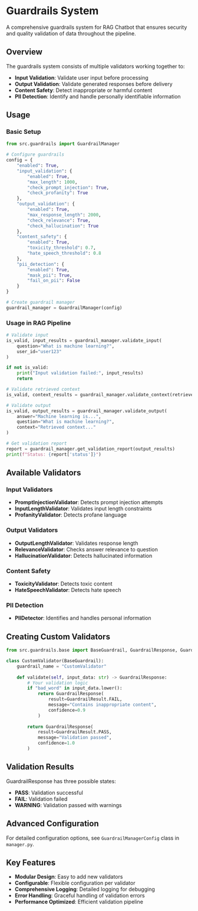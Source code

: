 # Guardrails System

A comprehensive guardrails system for RAG Chatbot that ensures security and quality validation of data throughout the pipeline.

## Overview

The guardrails system consists of multiple validators working together to:

- **Input Validation**: Validate user input before processing
- **Output Validation**: Validate generated responses before delivery
- **Content Safety**: Detect inappropriate or harmful content
- **PII Detection**: Identify and handle personally identifiable information

## Usage

### Basic Setup

```python
from src.guardrails import GuardrailManager

# Configure guardrails
config = {
    "enabled": True,
    "input_validation": {
        "enabled": True,
        "max_length": 1000,
        "check_prompt_injection": True,
        "check_profanity": True
    },
    "output_validation": {
        "enabled": True,
        "max_response_length": 2000,
        "check_relevance": True,
        "check_hallucination": True
    },
    "content_safety": {
        "enabled": True,
        "toxicity_threshold": 0.7,
        "hate_speech_threshold": 0.8
    },
    "pii_detection": {
        "enabled": True,
        "mask_pii": True,
        "fail_on_pii": False
    }
}

# Create guardrail manager
guardrail_manager = GuardrailManager(config)
```

### Usage in RAG Pipeline

```python
# Validate input
is_valid, input_results = guardrail_manager.validate_input(
    question="What is machine learning?",
    user_id="user123"
)

if not is_valid:
    print("Input validation failed:", input_results)
    return

# Validate retrieved context
is_valid, context_results = guardrail_manager.validate_context(retrieved_docs)

# Validate output
is_valid, output_results = guardrail_manager.validate_output(
    answer="Machine learning is...",
    question="What is machine learning?",
    context="Retrieved context..."
)

# Get validation report
report = guardrail_manager.get_validation_report(output_results)
print(f"Status: {report['status']}")
```

## Available Validators

### Input Validators
- **PromptInjectionValidator**: Detects prompt injection attempts
- **InputLengthValidator**: Validates input length constraints
- **ProfanityValidator**: Detects profane language

### Output Validators
- **OutputLengthValidator**: Validates response length
- **RelevanceValidator**: Checks answer relevance to question
- **HallucinationValidator**: Detects hallucinated information

### Content Safety
- **ToxicityValidator**: Detects toxic content
- **HateSpeechValidator**: Detects hate speech

### PII Detection
- **PIIDetector**: Identifies and handles personal information

## Creating Custom Validators

```python
from src.guardrails.base import BaseGuardrail, GuardrailResponse, GuardrailResult

class CustomValidator(BaseGuardrail):
    guardrail_name = "CustomValidator"
    
    def validate(self, input_data: str) -> GuardrailResponse:
        # Your validation logic
        if "bad_word" in input_data.lower():
            return GuardrailResponse(
                result=GuardrailResult.FAIL,
                message="Contains inappropriate content",
                confidence=0.9
            )
        
        return GuardrailResponse(
            result=GuardrailResult.PASS,
            message="Validation passed",
            confidence=1.0
        )
```

## Validation Results

GuardrailResponse has three possible states:
- **PASS**: Validation successful
- **FAIL**: Validation failed
- **WARNING**: Validation passed with warnings

## Advanced Configuration

For detailed configuration options, see `GuardrailManagerConfig` class in `manager.py`.

## Key Features

- **Modular Design**: Easy to add new validators
- **Configurable**: Flexible configuration per validator
- **Comprehensive Logging**: Detailed logging for debugging
- **Error Handling**: Graceful handling of validation errors
- **Performance Optimized**: Efficient validation pipeline 